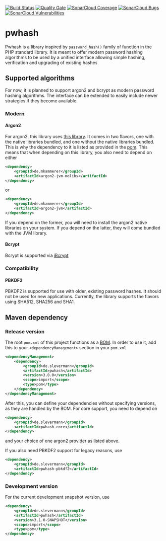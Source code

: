 [![Build Status](https://travis-ci.org/sonOfRa/pwhash.svg?branch=master)](https://travis-ci.org/sonOfRa/pwhash)
[![Quality Gate](https://sonarcloud.io/api/badges/gate?key=de.slevermann:pwhash)](https://sonarcloud.io/dashboard/index/de.slevermann:pwhash)
[![SonarCloud Coverage](https://sonarcloud.io/api/badges/measure?key=de.slevermann:pwhash&metric=coverage)](https://sonarcloud.io/component_measures/metric/coverage/list?id=de.slevermann:pwhash)
[![SonarCloud Bugs](https://sonarcloud.io/api/badges/measure?key=de.slevermann:pwhash&metric=bugs)](https://sonarcloud.io/component_measures/metric/reliability_rating/list?id=de.slevermann:pwhash)
[![SonarCloud Vulnerabilities](https://sonarcloud.io/api/badges/measure?key=de.slevermann:pwhash&metric=vulnerabilities)](https://sonarcloud.io/component_measures/metric/security_rating/list?id=de.slevermann:pwhash)

# pwhash

Pwhash is a library inspired by ``password_hash()`` family of function in the PHP standard library. It is meant to offer
modern password hashing algorithms to be used by a unified interface allowing simple hashing, verification and upgrading
of existing hashes

## Supported algorithms

For now, it is planned to support argon2 and bcrypt as modern password hashing algorithms. The interface can be extended
to easily include newer strategies if they become available.

### Modern
#### Argon2

For argon2, this library uses [this library](https://github.com/phxql/argon2-jvm). It comes in two flavors, one with the
native libraries bundled, and one without the native libraries bundled. This is why the dependency to it is listed as
provided in the [pom](pom.xml). This means that when depending on this library, you also need to depend on either
```xml
<dependency>
    <groupId>de.mkammerer</groupId>
    <artifactId>argon2-jvm-nolibs</artifactId>
</dependency>
```
or
```xml
<dependency>
    <groupId>de.mkammerer</groupId>
    <artifactId>argon2-jvm</artifactId>
</dependency>
```
If you depend on the former, you will need to install the argon2 native libraries on your system. If you depend on the latter,
they will come bundled with the JVM library.

#### Bcrypt

Bcrypt is supported via [jBcrypt](https://github.com/jeremyh/jBCrypt)

### Compatibility
#### PBKDF2
PBKDF2 is supported for use with older, existing password hashes. It should not be used for new applications.
Currently, the library supports the flavors using SHA512, SHA256 and SHA1.

## Maven dependency
### Release version
The root ``pom.xml`` of this project functions as a [BOM](https://maven.apache.org/guides/introduction/introduction-to-dependency-mechanism.html).
In order to use it, add this to your ``<dependencyManagement>`` section in your ``pom.xml``
```xml
<dependencyManagement>
    <dependency>
        <groupId>de.slevermann</groupId>
        <artifactId>pwhash</artifactId>
        <version>3.0.0</version>
        <scope>import</scope>
        <type>pom</type>
    </dependency>
</dependencyManagement>
```

After this, you can define your dependencies without specifying versions, as they are handled by the BOM.
For core support, you need to depend on
```xml
<dependency>
    <groupId>de.slevermann</groupId>
    <artifactId>pwhash-core</artifactId>
</dependency>
```
and your choice of one argon2 provider as listed above.

If you also need PBKDF2 support for legacy reasons, use

```xml
<dependency>
    <groupId>de.slevermann</groupId>
    <artifactId>pwhash-pbkdf2</artifactId>
</dependency>
```

### Development version
For the current development snapshot version, use
```xml
<dependency>
    <groupId>de.slevermann</groupId>
    <artifactId>pwhash</artifactId>
    <version>3.1.0-SNAPSHOT</version>
    <scope>import</scope>
    <type>pom</type>
</dependency>
``` 